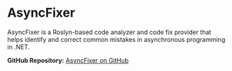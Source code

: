 # AsyncFixer

AsyncFixer is a Roslyn-based code analyzer and code fix provider that helps identify and correct common mistakes in asynchronous programming in .NET.

**GitHub Repository:** [AsyncFixer on GitHub](https://github.com/semihokur/AsyncFixer)

